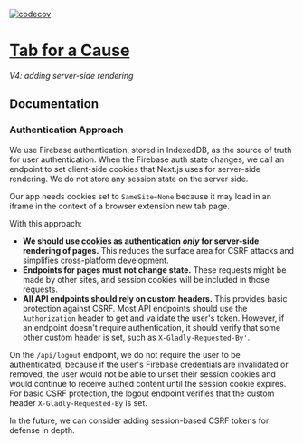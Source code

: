 [![codecov](https://codecov.io/gh/gladly-team/tab-web/branch/master/graph/badge.svg)](https://codecov.io/gh/gladly-team/tab-web)

# [Tab for a Cause](https://tab.gladly.io/)
*V4: adding server-side rendering*

## Documentation
### Authentication Approach
We use Firebase authentication, stored in IndexedDB, as the source of truth for user authentication. When the Firebase auth state changes, we call an endpoint to set client-side cookies that Next.js uses for server-side rendering. We do not store any session state on the server side.

Our app needs cookies set to `SameSite=None` because it may load in an iframe in the context of a browser extension new tab page.

With this approach:
* **We should use cookies as authentication *only* for server-side rendering of pages.** This reduces the surface area for CSRF attacks and simplifies cross-platform development.
* **Endpoints for pages must not change state.** These requests might be made by other sites, and session cookies will be included in those requests.
* **All API endpoints should rely on custom headers.** This provides basic protection against CSRF. Most API endpoints should use the `Authorization` header to get and validate the user's token. However, if an endpoint doesn't require authentication, it should verify that some other custom header is set, such as `X-Gladly-Requested-By'`.

On the `/api/logout` endpoint, we do not require the user to be authenticated, because if the user's Firebase credentials are invalidated or removed, the user would not be able to unset their session cookies and would continue to receive authed content until the session cookie expires. For basic CSRF protection, the logout endpoint verifies that the custom header `X-Gladly-Requested-By` is set.

In the future, we can consider adding session-based CSRF tokens for defense in depth.
